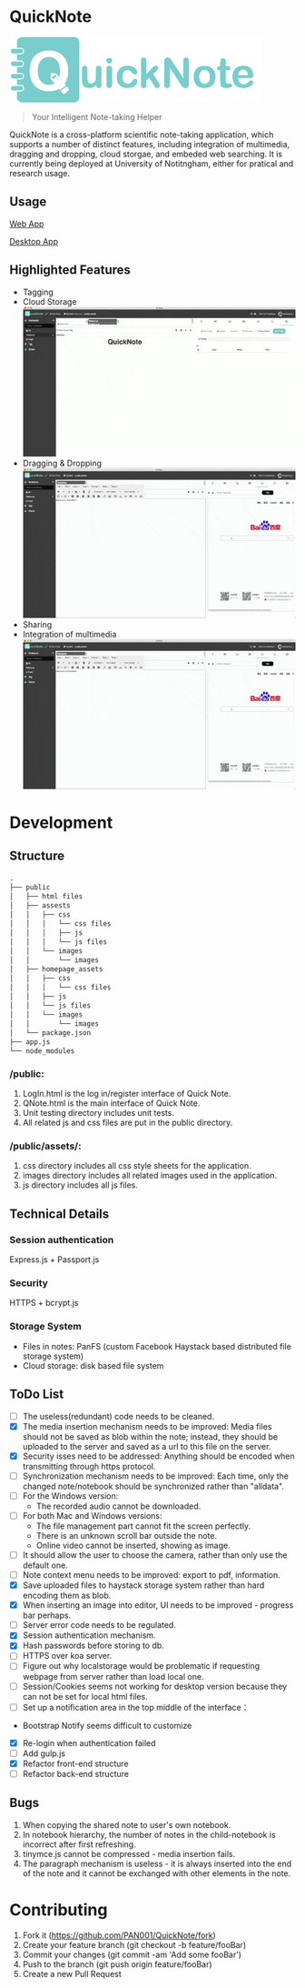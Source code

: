 # QuickNote
![](/public/assets/images/logo/Quicknote.png)

> Your Intelligent Note-taking Helper

QuickNote is a cross-platform scientific note-taking application, which supports a number of distinct features, including integration of multimedia, dragging and dropping, cloud storgae, and embeded web searching. It is currently being deployed at University of Notitngham, either for pratical and research usage.

## Usage

[Web App](https://quicknote.org/login)

[Desktop App](https://quicknote.org)

## Highlighted Features
- Tagging
- Cloud Storage
![](/public/homepage_assets/images/cloud.gif)
- Dragging & Dropping
![](/public/homepage_assets/images/dragdrop.gif)
- Sharing
- Integration of multimedia
![](/public/homepage_assets/images/multimedia.gif)

# Development
## Structure
```
.
├── public
│	├── html files
│	├── assests
│	│	├── css
│	│	│	└── css files
│	│	│	├── js
│	│	│	└── js files
│	│	└── images
│	│		└── images
│	├── homepage_assets
│	│	├── css
│	│	│	└── css files
│	│	├── js
│	│	└── js files
│	│	└── images
│	│		└── images
│	└── package.json
├── app.js
└── node_modules
```

### /public:
1. LogIn.html is the log in/register interface of Quick Note. 
2. QNote.html is the main interface of Quick Note.
3. Unit testing directory includes unit tests.
4. All related js and css files are put in the public directory.

### /public/assets/:
1. css directory includes all css style sheets for the application.
3. images directory includes all related images used in the application.
4. js directory includes all js files.

## Technical Details
### Session authentication

Express.js + Passport.js

### Security

HTTPS + bcrypt.js

### Storage System

- Files in notes: PanFS (custom Facebook Haystack based distributed file storage system)
- Cloud storage: disk based file system

## ToDo List
- [ ] The useless(redundant) code needs to be cleaned.
- [x] The media insertion mechanism needs to be improved:
Media files should not be saved as blob within the note; instead, they should be uploaded to the server and saved as a url to this file on the server. 
- [x] Security isses need to be addressed:
Anything should be encoded when transmitting through https protocol.
- [ ] Synchronization mechanism needs to be improved:
Each time, only the changed note/notebook should be synchronized rather than "alldata".
- [ ] For the Windows version: 
  * The recorded audio cannot be downloaded.
- [ ] For both Mac and Windows versions:
  * The file management part cannot fit the screen perfectly.
  * There is an unknown scroll bar outside the note.
  * Online video cannot be inserted, showing as image.
- [ ] It should allow the user to choose the camera, rather than only use the default one.
- [ ] Note context menu needs to be improved: export to pdf, information.
- [x] Save uploaded files to haystack storage system rather than hard encoding them as blob.
- [x] When inserting an image into editor, UI needs to be improved - progress bar perhaps.
- [ ] Server error code needs to be regulated.
- [x] Session authentication mechanism. 
- [x] Hash passwords before storing to db.
- [ ] HTTPS over koa server.
- [ ] Figure out why localstorage would be problematic if requesting webpage from server rather than load local one.
- [ ] Session/Cookies seems not working for desktop version because they can not be set for local html files.
- [ ] Set up a notification area in the top middle of the interface：
- Bootstrap Notify seems difficult to customize
- [x] Re-login when authentication failed
- [ ] Add gulp.js
- [x] Refactor front-end structure
- [ ] Refactor back-end structure
  
## Bugs
1. When copying the shared note to user's own notebook.
2. In notebook hierarchy, the number of notes in the child-notebook is incorrect after first refreshing.
3. tinymce.js cannot be compressed - media insertion fails.
4. The paragraph mechanism is useless - it is always inserted into the end of the note and it cannot be exchanged with other elements in the note.

# Contributing

1. Fork it (<https://github.com/PAN001/QuickNote/fork>)
2. Create your feature branch (git checkout -b feature/fooBar)
3. Commit your changes (git commit -am 'Add some fooBar')
4. Push to the branch (git push origin feature/fooBar)
5. Create a new Pull Request
